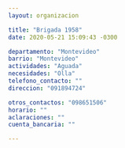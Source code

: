 ```yaml
---
layout: organizacion

title: "Brigada 1958"
date: 2020-05-21 15:09:43 -0300

departamento: "Montevideo"
barrio: "Montevideo"
actividades: "Aguada"
necesidades: "Olla"
telefono_contacto: ""
direccion: "091894724"

otros_contactos: "098651506"
horario: ""
aclaraciones: ""
cuenta_bancaria: ""

---
```

